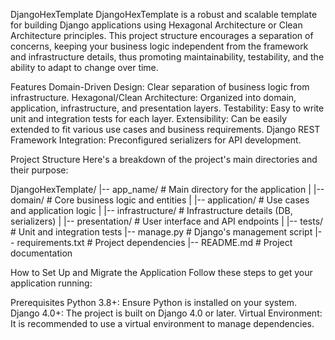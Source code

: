 DjangoHexTemplate
DjangoHexTemplate is a robust and scalable template for building Django applications using Hexagonal Architecture or Clean Architecture principles. This project structure encourages a separation of concerns, keeping your business logic independent from the framework and infrastructure details, thus promoting maintainability, testability, and the ability to adapt to change over time.

Features
Domain-Driven Design: Clear separation of business logic from infrastructure.
Hexagonal/Clean Architecture: Organized into domain, application, infrastructure, and presentation layers.
Testability: Easy to write unit and integration tests for each layer.
Extensibility: Can be easily extended to fit various use cases and business requirements.
Django REST Framework Integration: Preconfigured serializers for API development.


Project Structure
Here's a breakdown of the project's main directories and their purpose:

DjangoHexTemplate/
|-- app_name/                   # Main directory for the application
|   |-- domain/                 # Core business logic and entities
|   |-- application/            # Use cases and application logic
|   |-- infrastructure/         # Infrastructure details (DB, serializers)
|   |-- presentation/           # User interface and API endpoints
|   |-- tests/                  # Unit and integration tests
|-- manage.py                   # Django's management script
|-- requirements.txt            # Project dependencies
|-- README.md                   # Project documentation

How to Set Up and Migrate the Application
Follow these steps to get your application running:

Prerequisites
Python 3.8+: Ensure Python is installed on your system.
Django 4.0+: The project is built on Django 4.0 or later.
Virtual Environment: It is recommended to use a virtual environment to manage dependencies.

